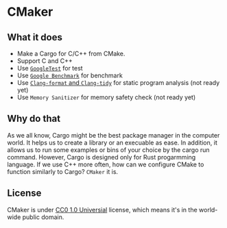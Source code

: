 # CMaker

## What it does
- Make a Cargo for C/C++ from CMake.
- Support C and C++
- Use [`GoogleTest`](https://github.com/google/googletest) for test
- Use [`Google Benchmark`](https://github.com/google/benchmark) for benchmark
- Use [`Clang-format` and `Clang-tidy`](https://github.com/llvm/llvm-project) for static program analysis (not ready yet)
- Use `Memory Sanitizer` for memory safety check (not ready yet)

## Why do that
As we all know, Cargo might be the best package manager in the computer world. It helps us to create a library or an execuable as ease. In addition, it allows us to run some examples or bins of your choice by the cargo run command. However, Cargo is designed only for Rust progarmming language. If we use C++ more often, how can we configure CMake to function similarly to Cargo? `CMaker` it is.

## License
CMaker is under [CC0 1.0 Universial](./LICENSE) license, which means it's in the world-wide public domain.